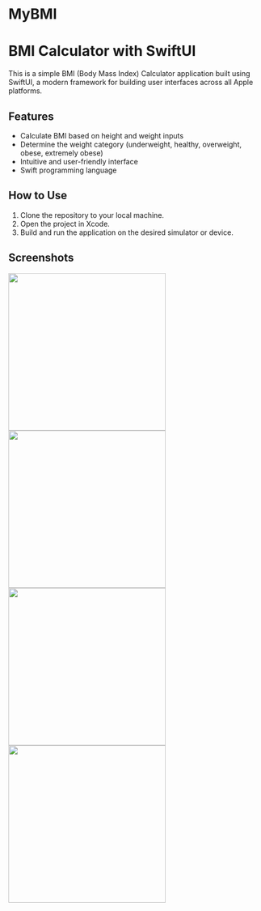 # MyBMI

# BMI Calculator with SwiftUI

This is a simple BMI (Body Mass Index) Calculator application built using SwiftUI, a modern framework for building user interfaces across all Apple platforms.

## Features
- Calculate BMI based on height and weight inputs
- Determine the weight category (underweight, healthy, overweight, obese, extremely obese)
- Intuitive and user-friendly interface
- Swift programming language

## How to Use
1. Clone the repository to your local machine.
2. Open the project in Xcode.
3. Build and run the application on the desired simulator or device.

## Screenshots

***<img width="311" src="(https://github.com/imacapella/MyBMI/assets/101065086/603af388-16ed-4bb2-a5b9-8d56a3f58be2)
">
<img width="311" src="(https://github.com/imacapella/MyBMI/assets/101065086/a0be69e5-0517-4bc3-958d-f26c529b7055)
">
<img width="311" src="(https://github.com/imacapella/MyBMI/assets/101065086/430c66de-5684-49f7-a132-75b1a223d06c)
">
<img width="311" src="(https://github.com/imacapella/MyBMI/assets/101065086/d370a04a-fb03-4999-93ce-49713ca976e8)">***
